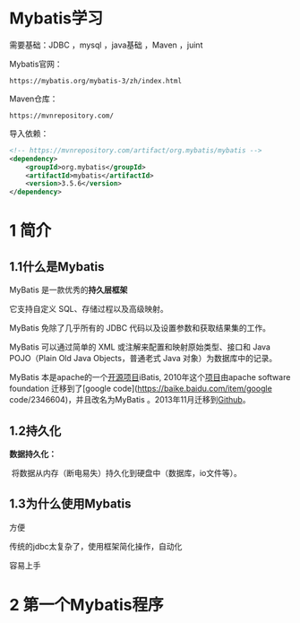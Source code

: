 # Mybatis学习

需要基础：JDBC ，mysql ，java基础 ，Maven ，juint



Mybatis官网：

```url
https://mybatis.org/mybatis-3/zh/index.html
```

Maven仓库：

```url
https://mvnrepository.com/
```

导入依赖：

```xml
<!-- https://mvnrepository.com/artifact/org.mybatis/mybatis -->
<dependency>
    <groupId>org.mybatis</groupId>
    <artifactId>mybatis</artifactId>
    <version>3.5.6</version>
</dependency>
```



# 1 简介

## 1.1什么是Mybatis

MyBatis 是一款优秀的**持久层框架**

它支持自定义 SQL、存储过程以及高级映射。

MyBatis 免除了几乎所有的 JDBC 代码以及设置参数和获取结果集的工作。

MyBatis 可以通过简单的 XML 或注解来配置和映射原始类型、接口和 Java POJO（Plain Old Java Objects，普通老式 Java 对象）为数据库中的记录。

MyBatis 本是apache的一个[开源项目](https://baike.baidu.com/item/开源项目/3406069)iBatis, 2010年这个[项目](https://baike.baidu.com/item/项目/477803)由apache software foundation 迁移到了[google code](https://baike.baidu.com/item/google code/2346604)，并且改名为MyBatis 。2013年11月迁移到[Github](https://baike.baidu.com/item/Github/10145341)。



## 1.2持久化

**数据持久化：**

​	将数据从内存（断电易失）持久化到硬盘中（数据库，io文件等）。



## 1.3为什么使用Mybatis

方便

传统的jdbc太复杂了，使用框架简化操作，自动化

容易上手

# 2 第一个Mybatis程序



